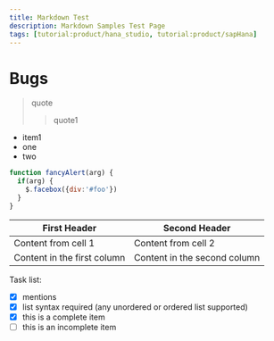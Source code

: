 ```yaml
---
title: Markdown Test
description: Markdown Samples Test Page
tags: [tutorial:product/hana_studio, tutorial:product/sapHana]
---
```

# Bugs

> quote
>> quote1

- item1
 - one
 - two

```javascript
function fancyAlert(arg) {
  if(arg) {
    $.facebox({div:'#foo'})
  }
}
```

First Header | Second Header
------------ | -------------
Content from cell 1 | Content from cell 2
Content in the first column | Content in the second column


Task list:
 * [x] mentions
 * [x] list syntax required (any unordered or ordered list supported)
 * [x] this is a complete item
 * [ ] this is an incomplete item
